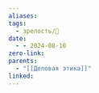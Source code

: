 ```yaml
---
aliases: 
tags:
  - зрелость/🌱
date:
  - - 2024-08-10
zero-link: 
parents:
  - "[[Деловая этика]]"
linked:
---
```


